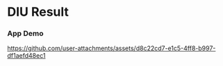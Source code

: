 # DIU Result

### App Demo

https://github.com/user-attachments/assets/d8c22cd7-e1c5-4ff8-b997-df1aefd48ec1

